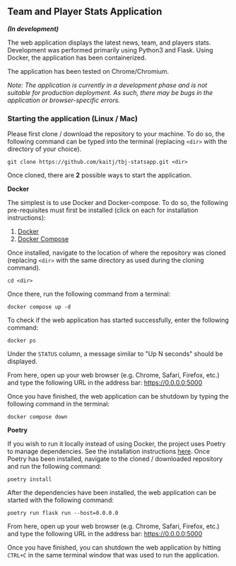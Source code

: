 ## Team and Player Stats Application
**_(In development)_**

The web application displays the latest news, team, and players stats.
Development was performed primarily using Python3 and Flask. Using Docker,
the application has been containerized.

The application has been tested on Chrome/Chromium.

_Note: The application is currently in a development phase and is not suitable
for production deployment. As such, there may be bugs in the application or
browser-specific errors._

### Starting the application (Linux / Mac)
Please first clone / download the repository to your machine. To do so,
the following command can be typed into the terminal (replacing `<dir>`
with the directory of your choice).

```git clone https://github.com/kaitj/tbj-statsapp.git <dir>```

Once cloned, there are **2** possible ways to start the application.

**Docker**

The simplest is to use Docker and Docker-compose. To do so, the following
pre-requisites must first be installed (click on each for installation
instructions):

1. [Docker](https://docs.docker.com/get-docker/)
2. [Docker Compose](https://docs.docker.com/compose/install/)

Once installed, navigate to the location of where the repository was cloned
(replacing `<dir>` with the same directory as used during the cloning command).

```cd <dir>```

Once there, run the following command from a terminal:

```docker compose up -d```

To check if the web application has started successfully, enter the following
command:

```docker ps```

Under the `STATUS` column, a message similar to "Up N seconds" should be
displayed.

From here, open up your web browser (e.g. Chrome, Safari, Firefox, etc.) and
type the following URL in the address bar: https://0.0.0.0:5000

Once you have finished, the web application can be shutdown by typing the
following command in the terminal:

```docker compose down```

**Poetry**

If you wish to run it locally instead of using Docker, the project uses Poetry
to manage dependencies. See the installation instructions
[here](https://python-poetry.org/docs/). Once Poetry has been installed,
navigate to the cloned / downloaded repository and run the following command:

```poetry install```

After the dependencies have been installed, the web application can be started
with the following command:

```poetry run flask run --host=0.0.0.0```

From here, open up your web browser (e.g. Chrome, Safari, Firefox, etc.) and
type the following URL in the address bar: https://0.0.0.0:5000

Once you have finished, you can shutdown the web application by hitting `CTRL+C`
in the same terminal window that was used to run the application.
